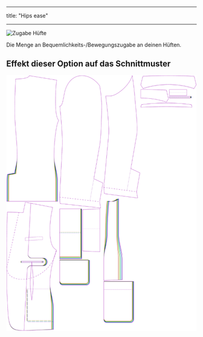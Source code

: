 - - -
title: "Hips ease"
- - -

![Zugabe Hüfte](hipsease.svg)

Die Menge an Bequemlichkeits-/Bewegungszugabe an deinen Hüften.

## Effekt dieser Option auf das Schnittmuster

![Dieses Bild zeigt den Effekt dieser Option, indem es mehrere Varianten überlagert, die einen anderen Wert für diese Option haben](jaeger_hipsease_sample.svg "Effect of this option on the pattern")
